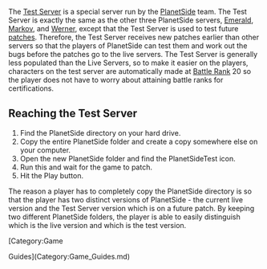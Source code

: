 The [Test Server](Test_Server.md) is a special server run by the
[PlanetSide](PlanetSide.md) team. The Test Server is exactly the
same as the other three PlanetSide servers,
[Emerald](Emerald.md), [Markov](Markov.md), and
[Werner](Werner.md), except that the Test Server is used to test
future [patches](../terminology/Patch.md). Therefore, the Test Server receives
new patches earlier than other servers so that the players of PlanetSide
can test them and work out the bugs before the patches go to the live
servers. The Test Server is generally less
populated than the Live Servers, so to make it easier on the players,
characters on the test server are automatically made at [Battle
Rank](../terminology/Battle_Rank.md) 20 so the player does not have to worry
about attaining battle ranks for certifications.

## Reaching the Test Server

1. Find the PlanetSide directory on your hard drive.
2. Copy the entire PlanetSide folder and create a copy somewhere else
   on your computer.
3. Open the new PlanetSide folder and find the PlanetSideTest icon.
4. Run this and wait for the game to patch.
5. Hit the Play button.

The reason a player has to completely copy the PlanetSide directory is
so that the player has two distinct versions of PlanetSide - the current
live version and the Test Server version which is on a future patch. By
keeping two different PlanetSide folders, the player is able to easily
distinguish which is the live version and which is the test version.

<!--[Category:Servers](Category:Servers.md)--> [Category:Game
Guides](Category:Game_Guides.md)
